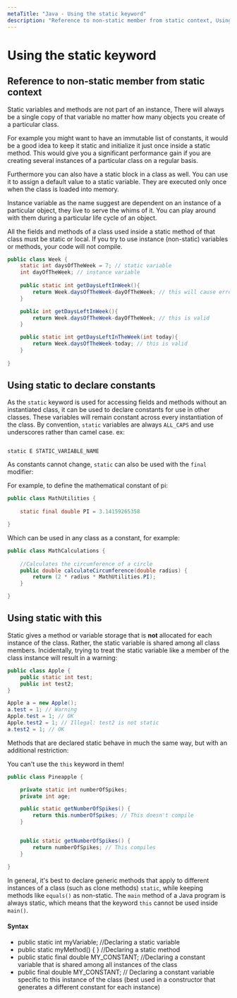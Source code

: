 ```yaml
---
metaTitle: "Java - Using the static keyword"
description: "Reference to non-static member from static context, Using static to declare constants, Using static with this"
---
```


# Using the static keyword




## Reference to non-static member from static context


Static variables and methods are not part of an instance, There will always be a single copy of that variable no matter how many objects you create of a particular class.

For example you might want to have an immutable list of constants, it would be a good idea to keep it static and initialize it just once inside a static method. This would give you a significant performance gain if you are creating several instances of a particular class on a regular basis.

Furthermore you can also have a static block in a class as well. You can use it to assign a default value to a static variable. They are executed only once when the class is loaded into memory.

Instance variable as the name suggest are dependent on an instance of a particular object, they live to serve the whims of it. You can play around with them during a particular life cycle of an object.

All the fields and methods of a class used inside a static method of that class must be static or local. If you try to use instance (non-static) variables or methods,  your code will not compile.

```java
public class Week {
    static int daysOfTheWeek = 7; // static variable
    int dayOfTheWeek; // instance variable
    
    public static int getDaysLeftInWeek(){
        return Week.daysOfTheWeek-dayOfTheWeek; // this will cause errors
    }

    public int getDaysLeftInWeek(){
        return Week.daysOfTheWeek-dayOfTheWeek; // this is valid
    }

    public static int getDaysLeftInTheWeek(int today){
        return Week.daysOfTheWeek-today; // this is valid
    }
    
}

```



## Using static to declare constants


As the `static` keyword is used for accessing fields and methods without an instantiated class, it can be used to declare constants for use in other classes. These variables will remain constant across every instantiation of the class. By convention, `static` variables are always `ALL_CAPS` and use underscores rather than camel case. ex:

```

static E STATIC_VARIABLE_NAME

```

As constants cannot change, `static` can also be used with the `final` modifier:

For example, to define the mathematical constant of pi:

```java
public class MathUtilities {
    
    static final double PI = 3.14159265358

}

```

Which can be used in any class as a constant, for example:

```java
public class MathCalculations {
   
    //Calculates the circumference of a circle
    public double calculateCircumference(double radius) {
        return (2 * radius * MathUtilities.PI);
    }

}

```



## Using static with this


Static gives a method or variable storage that is **not** allocated for each instance of the class. Rather, the static variable is shared among all class members. Incidentally, trying to treat the static variable like a member of the class instance will result in a warning:

```java
public class Apple {
    public static int test;
    public int test2;
}

Apple a = new Apple();
a.test = 1; // Warning
Apple.test = 1; // OK
Apple.test2 = 1; // Illegal: test2 is not static
a.test2 = 1; // OK

```

Methods that are declared static behave in much the same way, but with an additional restriction:

> 
You can't use the `this` keyword in them!


```java
public class Pineapple {

    private static int numberOfSpikes;   
    private int age;

    public static getNumberOfSpikes() {
        return this.numberOfSpikes; // This doesn't compile
    }


    public static getNumberOfSpikes() {
        return numberOfSpikes; // This compiles
    }

}

```

In general, it's best to declare generic methods that apply to different instances of a class (such as clone methods) `static`, while keeping methods like `equals()` as non-static. The `main` method of a Java program is always static, which means that the keyword `this` cannot be used inside `main()`.



#### Syntax


- public static int myVariable; //Declaring a static variable
- public static myMethod() { } //Declaring a static method
- public static final double MY_CONSTANT; //Declaring a constant variable that is shared among all instances of the class
- public final double MY_CONSTANT; // Declaring a constant variable specific to this instance of the class (best used in a constructor that generates a different constant for each instance)


